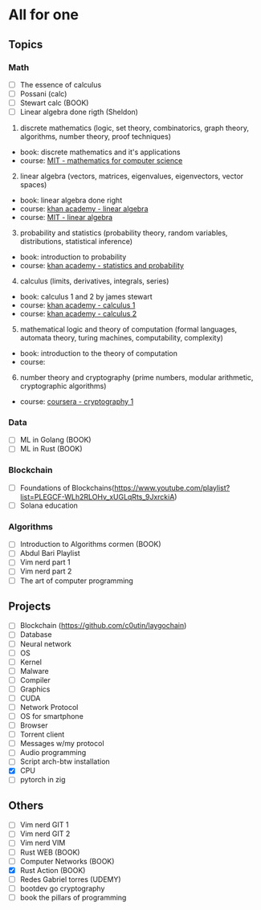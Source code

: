 # All for one 

## Topics

### Math
- [ ] The essence of calculus 
- [ ] Possani (calc)
- [ ] Stewart calc (BOOK)
- [ ] Linear algebra done rigth (Sheldon)

1. discrete mathematics (logic, set theory, combinatorics, graph theory, algorithms, number theory, proof techniques)
  - book: discrete mathematics and it's applications
  - course: [MIT - mathematics for computer science](https://ocw.mit.edu/courses/6-042j-mathematics-for-computer-science-fall-2010/)
2. linear algebra (vectors, matrices, eigenvalues, eigenvectors, vector spaces)
  - book: linear algebra done right
  - course: [khan academy - linear algebra](https://www.khanacademy.org/math/linear-algebra)
  - course: [MIT - linear algebra](https://ocw.mit.edu/courses/18-06-linear-algebra-spring-2010/)
3. probability and statistics (probability theory, random variables, distributions, statistical inference)
  - book: introduction to probability
  - course: [khan academy - statistics and probability](https://www.khanacademy.org/math/statistics-probability)
4. calculus (limits, derivatives, integrals, series)
  - book: calculus 1 and 2 by james stewart
  - course: [khan academy - calculus 1](https://www.khanacademy.org/math/calculus-1)
  - course: [khan academy - calculus 2](https://www.khanacademy.org/math/calculus-2)
5. mathematical logic and theory of computation (formal languages, automata theory, turing machines, computability, complexity)
  - book: introduction to the theory of computation
  - course:
6. number theory and cryptography (prime numbers, modular arithmetic, cryptographic algorithms)
  - course: [coursera - cryptography 1](https://www.coursera.org/learn/crypto)

### Data
- [ ] ML in Golang (BOOK)
- [ ] ML in Rust (BOOK)

### Blockchain
- [ ] Foundations of Blockchains(https://www.youtube.com/playlist?list=PLEGCF-WLh2RLOHv_xUGLqRts_9JxrckiA)
- [ ] Solana education 

### Algorithms
- [ ] Introduction to Algorithms cormen (BOOK)
- [ ] Abdul Bari Playlist
- [ ] Vim nerd part 1
- [ ] Vim nerd part 2
- [ ] The art of computer programming

## Projects
- [ ] Blockchain (https://github.com/c0utin/laygochain)
- [ ] Database
- [ ] Neural network
- [ ] OS
- [ ] Kernel
- [ ] Malware
- [ ] Compiler
- [ ] Graphics
- [ ] CUDA
- [ ] Network Protocol
- [ ] OS for smartphone
- [ ] Browser
- [ ] Torrent client
- [ ] Messages w/my protocol
- [ ] Audio programming
- [ ] Script arch-btw installation
- [x] CPU
- [ ] pytorch in zig 

## Others
- [ ] Vim nerd GIT 1
- [ ] Vim nerd GIT 2
- [ ] Vim nerd VIM
- [ ] Rust WEB (BOOK) 
- [ ] Computer Networks (BOOK)
- [x] Rust Action (BOOK)
- [ ] Redes Gabriel torres (UDEMY)
- [ ] bootdev go cryptography
- [ ] book the pillars of programming